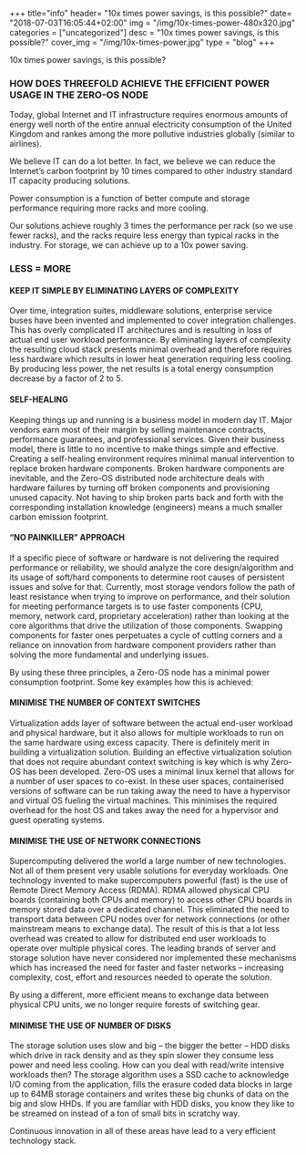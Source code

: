 +++
title="info"
header=  "10x times power savings, is this possible?"
date=  "2018-07-03T16:05:44+02:00"
img = "/img/10x-times-power-480x320.jpg"
categories = ["uncategorized"]
desc = "10x times power savings, is this possible?"
cover_img = "/img/10x-times-power.jpg"
type = "blog"
+++

10x times power savings, is this possible?
### HOW DOES THREEFOLD ACHIEVE THE EFFICIENT POWER USAGE IN THE ZERO-OS NODE
Today, global Internet and IT infrastructure requires enormous amounts of energy well north of the entire annual electricity consumption of the United Kingdom and rankes among the more pollutive industries globally (similar to airlines).

We believe IT can do a lot better. In fact, we believe we can reduce the Internet’s carbon footprint by 10 times compared to other industry standard IT capacity producing solutions.

Power consumption is a function of better compute and storage performance requiring more racks and more cooling.

Our solutions achieve roughly 3 times the performance per rack (so we use fewer racks), and the racks require less energy than typical racks in the industry. For storage, we can achieve up to a 10x power saving.

### LESS = MORE
#### KEEP IT SIMPLE BY ELIMINATING LAYERS OF COMPLEXITY
Over time, integration suites, middleware solutions, enterprise service buses have been invented and implemented to cover integration challenges. This has overly complicated IT architectures and is resulting in loss of actual end user workload performance. By eliminating layers of complexity the resulting cloud stack presents minimal overhead and therefore requires less hardware which results in lower heat generation requiring less cooling. By producing less power, the net results is a total energy consumption decrease by a factor of 2 to 5.

#### SELF-HEALING
Keeping things up and running is a business model in modern day IT. Major vendors earn most of their margin by selling maintenance contracts, performance guarantees, and professional services. Given their business model, there is little to no incentive to make things simple and effective. Creating a self-healing environment requires minimal manual intervention to replace broken hardware components. Broken hardware components are inevitable, and the Zero-OS distributed node architecture deals with hardware failures by turning off broken components and provisioning unused capacity. Not having to ship broken parts back and forth with the corresponding installation knowledge (engineers) means a much smaller carbon emission footprint.

#### “NO PAINKILLER” APPROACH
If a specific piece of software or hardware is not delivering the required performance or reliability, we should analyze the core design/algorithm and its usage of soft/hard components to determine root causes of persistent issues and solve for that. Currently, most storage vendors follow the path of least resistance when trying to improve on performance, and their solution for meeting performance targets is to use faster components (CPU, memory, network card, proprietary acceleration) rather than looking at the core algorithms that drive the utilization of those components. Swapping components for faster ones perpetuates a cycle of cutting corners and a reliance on innovation from hardware component providers rather than solving the more fundamental and underlying issues.

By using these three principles, a Zero-OS node has a minimal power consumption footprint. Some key examples how this is achieved:

#### MINIMISE THE NUMBER OF CONTEXT SWITCHES
Virtualization adds layer of software between the actual end-user workload and physical hardware, but it also allows for multiple workloads to run on the same hardware using excess capacity. There is definitely merit in building a virtualization solution. Building an effective virtualization solution that does not require abundant context switching is key which is why Zero-OS has been developed. Zero-OS uses a minimal linux kernel that allows for a number of user spaces to co-exist. In these user spaces, containerised versions of software can be run taking away the need to have a hypervisor and virtual OS fueling the virtual machines. This minimises the required overhead for the host OS and takes away the need for a hypervisor and guest operating systems.

#### MINIMISE THE USE OF NETWORK CONNECTIONS
Supercomputing delivered the world a large number of new technologies. Not all of them present very usable solutions for everyday workloads. One technology invented to make supercomputers powerful (fast) is the use of Remote Direct Memory Access (RDMA). RDMA allowed physical CPU boards (containing both CPUs and memory) to access other CPU boards in memory stored data over a dedicated channel. This eliminated the need to transport data between CPU nodes over for network connections (or other mainstream means to exchange data). The result of this is that a lot less overhead was created to allow for distributed end user workloads to operate over multiple physical cores. The leading brands of server and storage solution have never considered nor implemented these mechanisms which has increased the need for faster and faster networks – increasing complexity, cost, effort and resources needed to operate the solution.

By using a different, more efficient means to exchange data between physical CPU units, we no longer require forests of switching gear.

#### MINIMISE THE USE OF NUMBER OF DISKS
The storage solution uses slow and big – the bigger the better – HDD disks which drive in rack density and as they spin slower they consume less power and need less cooling. How can you deal with read/write intensive workloads then? The storage algorithm uses a SSD cache to acknowledge I/O coming from the application, fills the erasure coded data blocks in large up to 64MB storage containers and writes these big chunks of data on the big and slow HHDs. If you are familiar with HDD disks, you know they like to be streamed on instead of a ton of small bits in scratchy way.

Continuous innovation in all of these areas have lead to a very efficient technology stack.
